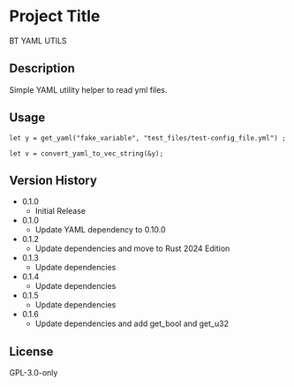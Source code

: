 # Project Title
BT YAML UTILS

## Description
Simple YAML utility helper to read yml files.

## Usage
```
let y = get_yaml("fake_variable", "test_files/test-config_file.yml") ;

let v = convert_yaml_to_vec_string(&y);
```

## Version History
* 0.1.0
    * Initial Release
* 0.1.0
    * Update YAML dependency to 0.10.0
* 0.1.2
    * Update dependencies and move to Rust 2024 Edition
* 0.1.3
    * Update dependencies
* 0.1.4
    * Update dependencies    
* 0.1.5
    * Update dependencies
* 0.1.6
    * Update dependencies and add get_bool and get_u32

## License
GPL-3.0-only